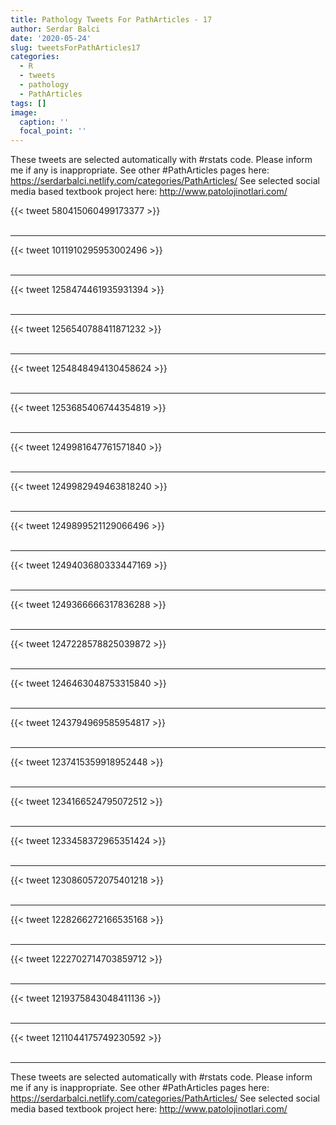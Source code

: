 ```yaml
---
title: Pathology Tweets For PathArticles - 17
author: Serdar Balci
date: '2020-05-24'
slug: tweetsForPathArticles17
categories:
  - R
  - tweets
  - pathology
  - PathArticles
tags: []
image:
  caption: ''
  focal_point: ''
---
```



These tweets are selected automatically with #rstats code. Please inform me if any is inappropriate.
See other #PathArticles pages here: https://serdarbalci.netlify.com/categories/PathArticles/ 
See selected social media based textbook project here: http://www.patolojinotlari.com/

{{< tweet 580415060499173377 >}}
<br>
<br>
<hr>
{{< tweet 1011910295953002496 >}}
<br>
<br>
<hr>
{{< tweet 1258474461935931394 >}}
<br>
<br>
<hr>
{{< tweet 1256540788411871232 >}}
<br>
<br>
<hr>
{{< tweet 1254848494130458624 >}}
<br>
<br>
<hr>
{{< tweet 1253685406744354819 >}}
<br>
<br>
<hr>
{{< tweet 1249981647761571840 >}}
<br>
<br>
<hr>
{{< tweet 1249982949463818240 >}}
<br>
<br>
<hr>
{{< tweet 1249899521129066496 >}}
<br>
<br>
<hr>
{{< tweet 1249403680333447169 >}}
<br>
<br>
<hr>
{{< tweet 1249366666317836288 >}}
<br>
<br>
<hr>
{{< tweet 1247228578825039872 >}}
<br>
<br>
<hr>
{{< tweet 1246463048753315840 >}}
<br>
<br>
<hr>
{{< tweet 1243794969585954817 >}}
<br>
<br>
<hr>
{{< tweet 1237415359918952448 >}}
<br>
<br>
<hr>
{{< tweet 1234166524795072512 >}}
<br>
<br>
<hr>
{{< tweet 1233458372965351424 >}}
<br>
<br>
<hr>
{{< tweet 1230860572075401218 >}}
<br>
<br>
<hr>
{{< tweet 1228266272166535168 >}}
<br>
<br>
<hr>
{{< tweet 1222702714703859712 >}}
<br>
<br>
<hr>
{{< tweet 1219375843048411136 >}}
<br>
<br>
<hr>
{{< tweet 1211044175749230592 >}}
<br>
<br>
<hr>


These tweets are selected automatically with #rstats code. Please inform me if any is inappropriate.
See other #PathArticles pages here: https://serdarbalci.netlify.com/categories/PathArticles/ 
See selected social media based textbook project here: http://www.patolojinotlari.com/
